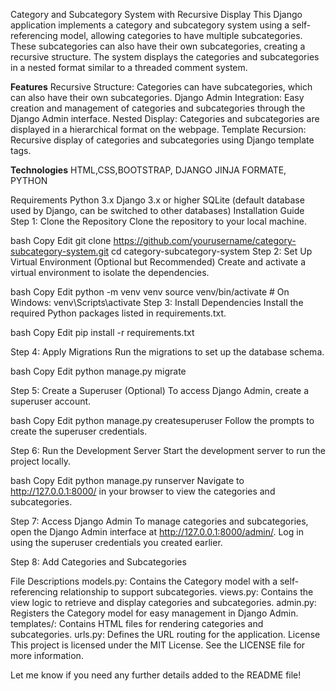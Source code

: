 Category and Subcategory System with Recursive Display
This Django application implements a category and subcategory system using a self-referencing model, allowing categories to have multiple subcategories. These subcategories can also have their own subcategories, creating a recursive structure. The system displays the categories and subcategories in a nested format similar to a threaded comment system.

**Features**
Recursive Structure: Categories can have subcategories, which can also have their own subcategories.
Django Admin Integration: Easy creation and management of categories and subcategories through the Django Admin interface.
Nested Display: Categories and subcategories are displayed in a hierarchical format on the webpage.
Template Recursion: Recursive display of categories and subcategories using Django template tags.

**Technologies**
HTML,CSS,BOOTSTRAP, DJANGO JINJA FORMATE, PYTHON

Requirements
Python 3.x
Django 3.x or higher
SQLite (default database used by Django, can be switched to other databases)
Installation Guide
Step 1: Clone the Repository
Clone the repository to your local machine.

bash
Copy
Edit
git clone https://github.com/yourusername/category-subcategory-system.git
cd category-subcategory-system
Step 2: Set Up Virtual Environment (Optional but Recommended)
Create and activate a virtual environment to isolate the dependencies.

bash
Copy
Edit
python -m venv venv
source venv/bin/activate  # On Windows: venv\Scripts\activate
Step 3: Install Dependencies
Install the required Python packages listed in requirements.txt.

bash
Copy
Edit
pip install -r requirements.txt

Step 4: Apply Migrations
Run the migrations to set up the database schema.

bash
Copy
Edit
python manage.py migrate

Step 5: Create a Superuser (Optional)
To access Django Admin, create a superuser account.

bash
Copy
Edit
python manage.py createsuperuser
Follow the prompts to create the superuser credentials.

Step 6: Run the Development Server
Start the development server to run the project locally.

bash
Copy
Edit
python manage.py runserver
Navigate to http://127.0.0.1:8000/ in your browser to view the categories and subcategories.

Step 7: Access Django Admin
To manage categories and subcategories, open the Django Admin interface at http://127.0.0.1:8000/admin/. Log in using the superuser credentials you created earlier.

Step 8: Add Categories and Subcategories



File Descriptions
models.py: Contains the Category model with a self-referencing relationship to support subcategories.
views.py: Contains the view logic to retrieve and display categories and subcategories.
admin.py: Registers the Category model for easy management in Django Admin.
templates/: Contains HTML files for rendering categories and subcategories.
urls.py: Defines the URL routing for the application.
License
This project is licensed under the MIT License. See the LICENSE file for more information.

Let me know if you need any further details added to the README file!
